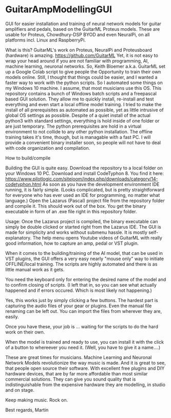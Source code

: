 # GuitarAmpModellingGUI
GUI for easier installation and training of neural network models for guitar amplifiers and pedals, based on the GuitarML Proteus models. These are usable for Proteus, Chowdhury-DSP BYOD and even NeuralPi, on all platforms incl. Linux and RaspberryPi. 

What is this?
GuitarML's work on Proteus, NeuralPi and Proteusboard (hardware) is amazing. https://github.com/GuitarML
Yet, it is not easy to wrap your head around if you are not familiar with programming, AI, machine learning, neuronal networks.
So, Keith Bloemer a.k.a. GuitarML set up a Google Colab script to give people the Opportunity to train their own models online.
Still, I thought that things could be easier, and I wanted a faster way to work with the python scripts.
So I automated some things on my Windows 10 machine.
I assume, that most musicians use this OS.
This repository contains a bunch of Windows batch scripts and a freepascal based GUI solution.
They allow me to quickly install, re-install and test everything and even start a local offline model training.
I tried to make the install of all prerequisites as automated as possible, yet as little intrusive of global OS settings as possible.
Despite of a quiet install of the actual python3 with standard settings, everything is hold inside of one folder or are just temporary.
The python prerequisites are hold in a virtual environment to not collide to any other python installation.
The offline training takes it's time, though, but is managable with a fast PC.
I will provide a convenient binary installer soon, so people will not have to deal with code organization and compilation.

How to build/compile

Building the GUI is quite easy.
Download the repository to a local folder on your Windows 10 PC.
Download and install CodeTyphon 8. You find it here: https://www.pilotlogic.com/sitejoom/index.php/downloads/category/14-codetyphon.html
As soon as you have the development environment IDE running, it is fairly simple.
(Looks complicated, but is pretty straightforward for everyone who has ever used an IDE for programming, no matter what language.)
Open the Lazarus (Pascal) project file from the repository folder and compile it.
This should work out of the box.
You get the binary executable in form of an .exe file right in this repository folder.

Usage:
Once the Lazarus project is compiled, the binary executable can simply be double clicked or started right from the Lazarus IDE.
The GUI is made for simplicity and works without submenu hassle.
It is mostly self-explanatory.
The help menu opens Youtube videos of GuitarML with really good information, how to capture an amp, pedal or VST plugin.

When it comes to the building/training of the AI model, that can be used in VST plugins,
the GUI offers a very easy nearly "mouse only" way to initiate OFFLINE/local training.
The scripts are highly automated and there is as little manual work as it gets.

You need the keyboard only for entering the desired name of the model and to confirm closing of scripts.
(I left that in, so you can see what actually happened and if errors occured. Which is most likely not happening.)

Yes, this works just by simply clicking a few buttons.
The hardest part is capturing the audio files of your gear or plugins.
Even the manual file renaming can be left out. You can import the files from wherever they are, easily.

Once you have these, your job is ... waiting for the scripts to do the hard work on their own.

When the model is trained and ready to use, you can install it with the click of a button to whereever you need it.
(Well, you have to give it a name....)


These are great times for musicians.
Machine Learning and Neuronal Network Models revolutionize the way music is made.
And it is great to see, that people open source their software.
With excellent free plugins and DIY hardware devices, that are by far more affordable than most similar commercial solutions.
They can give you sound quality that is indistinguishable from the expensive hardware they are modelling, in studio and on stage.

Keep making music.
Rock on.

Best regards, Martin
